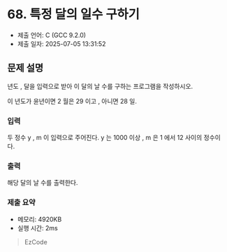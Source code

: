 # 68. 특정 달의 일수 구하기
- 제출 언어: C (GCC 9.2.0)
- 제출 일자: 2025-07-05 13:31:52

## 문제 설명

년도 , 달을 입력으로 받아 이 달의 날 수를 구하는 프로그램을 작성하시오.

이 년도가 윤년이면 2 월은 29 이고 , 아니면 28 일.

### 입력

두 정수 y , m 이 입력으로 주어진다. y 는 1000 이상 , m 은 1 에서 12 사이의 정수이다.

### 출력

해당 달의 날 수를 출력한다.


### 제출 요약
- 메모리: 4920KB
- 실행 시간: 2ms

> EzCode
